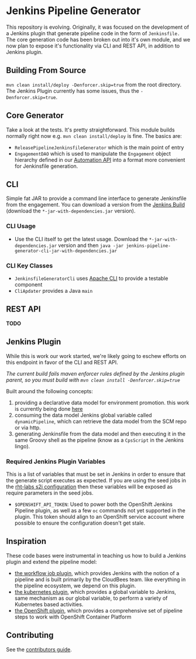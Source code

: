 # Jenkins Pipeline Generator

This repository is evolving. Originally, it was focused on the development of a Jenkins plugin that generate pipeline code in the form of `Jenkinsfile.` The core generation code has been broken out into it's own module, and we now plan to expose it's functionality via CLI and REST API, in addition to Jenkins plugin.

## Building From Source

`mvn clean install/deploy -Denforcer.skip=true` from the root directory. The Jenkins Plugin currently has some issues, thus the `-Denforcer.skip=true`.

## Core Generator

Take a look at the tests. It's pretty straightforward. This module builds normally right now e.g. `mvn clean install/deploy` is fine. The basics are:

- `ReleasePipelineJenkinsfileGenerator` which is the main point of entry
- `EngagementDAO` which is used to manipulate the `Engagement` object hierarchy defined in our [Automation API](https://github.com/rht-labs/api-design) into a format more convenient for Jenkinsfile generation.

## CLI

Simple fat JAR to provide a command line interface to generate Jenkinsfile from the engagement. You can download a version from the [Jenkins Build](https://jenkins.core.rht-labs.com/job/jenkins-pipeline-generator-ci/) (download the `*-jar-with-dependencies.jar` version).

### CLI Usage

- Use the CLI itself to get the latest usage. Download the `*-jar-with-dependencies.jar` version and then `java -jar jenkins-pipeline-generator-cli-jar-with-dependencies.jar`

### CLI Key Classes
- `JenkinsfileGeneratorCli` uses [Apache CLI](https://commons.apache.org/proper/commons-cli/usage.html) to provide a testable component
- `CliApdater` provides a Java `main` 

## REST API

**TODO**

## Jenkins Plugin

While this is work our work started, we're likely going to eschew efforts on this endpoint in favor of the CLI and REST API. 

*The current build fails maven enforcer rules defined by the Jenkins plugin parent, so you must build with `mvn clean install -Denforcer.skip=true`*

Built around the following concepts:

1. providing a declarative data model for environment promotion. this work is currently being done [here](https://github.com/rht-labs/api-design)
2. consuming the data model Jenkins global variable called `dynamicPipeline`, which can retrieve the data model from the SCM repo or via http.
3. generating Jenkinsfile from the data model and then executing it in the same Groovy shell as the pipeline (know as a `CpsScript` in the Jenkins lingo).


### Required Jenkins Plugin Variables

This is a list of variables that must be set in Jenkins in order to ensure that the generate script executes as expected. If you are using the seed jobs in the [rht-labs s2i configuration](https://github.com/rht-labs/openshift-jenkins-s2i-config) then these variables will be exposed as require parameters in the seed jobs.

- `$OPENSHIFT_API_TOKEN`: Used to power both the OpenShift Jenkins Pipeline plugin, as well as a few `oc` commands not yet supported in the plugin. This token should align to an OpenShift service account where possible to ensure the configuration doesn't get stale.


## Inspiration

These code bases were instrumental in teaching us how to build a Jenkins plugin and extend the pipeline model:

- [the workflow job plugin](https://github.com/jenkinsci/workflow-job-plugin), which provides Jenkins with the notion of a pipeline and is built primarily by the CloudBees team. like everything in the pipeline ecosystem, we depend on this plugin.
- [the kubernetes plugin](https://github.com/jenkinsci/kubernetes-pipeline-plugin), which provides a global variable to Jenkins, same mechanism as our global variable, to perform a variety of Kubernetes based activities.
- [the OpenShift plugin](https://github.com/jenkinsci/openshift-pipeline-plugin), which provides a comprehensive set of pipeline steps to work with OpenShift Container Platform

## Contributing
See the [contributors guide](https://github.com/rht-labs/api-design/blob/master/CONTRIBUTING.md).